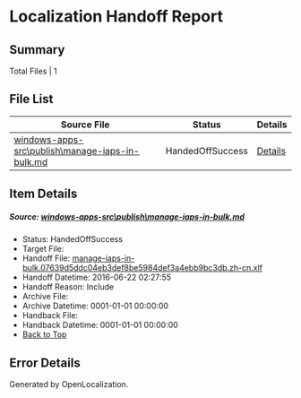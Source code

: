 # <a name='report-top'></a> Localization Handoff Report

## Summary
 Total Files | 1

## File List
 Source File | Status | Details 
 ----------- | ------ | ------- 
 [windows-apps-src\publish\manage-iaps-in-bulk.md](https://github.com/Microsoft/windows-apps/blob/5b3c2ce50d4a71bc5813b6b3956bb36e25b7d7a7/windows-apps-src/publish/manage-iaps-in-bulk.md) | HandedOffSuccess | [Details](#81d00c0e2f0f797f07ed75ac3220a3fdfa29dbf63606)

## Item Details
##### <a name='81d00c0e2f0f797f07ed75ac3220a3fdfa29dbf63606'></a> Source: [windows-apps-src\publish\manage-iaps-in-bulk.md](https://github.com/Microsoft/windows-apps/blob/5b3c2ce50d4a71bc5813b6b3956bb36e25b7d7a7/windows-apps-src/publish/manage-iaps-in-bulk.md)
* Status: HandedOffSuccess
* Target File: 
* Handoff File: [manage-iaps-in-bulk.07639d5ddc04eb3def8be5984def3a4ebb9bc3db.zh-cn.xlf](https://github.com/Microsoft/WDG.handoff/blob/fb325a08c8572c7b999bb6b60e599277185b2ed0/ol-handoff/Microsoft/windows-apps.zh-cn/master/manage-iaps-in-bulk.07639d5ddc04eb3def8be5984def3a4ebb9bc3db.zh-cn.xlf)
* Handoff Datetime: 2016-06-22 02:27:55
* Handoff Reason: Include
* Archive File: 
* Archive Datetime: 0001-01-01 00:00:00
* Handback File: 
* Handback Datetime: 0001-01-01 00:00:00
* [Back to Top](#report-top)


## Error Details

Generated by OpenLocalization.
